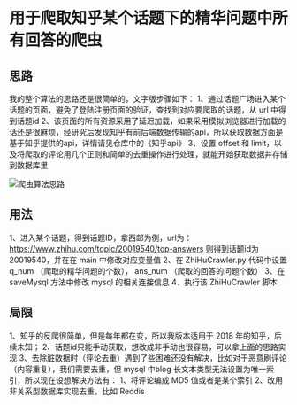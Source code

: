 # 用于爬取知乎某个话题下的精华问题中所有回答的爬虫
## 思路
我的整个算法的思路还是很简单的，文字版步骤如下：
1、通过话题广场进入某个话题的页面，避免了登陆注册页面的验证，查找到对应要爬取的话题，从 url 中得到话题id
2、该页面的所有资源采用了延迟加载，如果采用模拟浏览器进行加载的话还是很麻烦，经研究后发现知乎有前后端数据传输的api，所以获取数据方面是基于知乎提供的api，详情请见仓库中的《知乎api》
3、设置 offset 和 limit，以及将爬取的评论用几个正则和简单的去重操作进行处理，就能开始获取数据并存储到数据库里

![爬虫算法思路][1]


## 用法
1、进入某个话题，得到话题ID，拿西邮为例，url为：https://www.zhihu.com/topic/20019540/top-answers
则得到话题id为 20019540，并在在 main 中修改对应变量值
2、在 ZhiHuCrawler.py 代码中设置  q_num （爬取的精华问题的个数），  ans_num （爬取的回答的问题个数）
3、在 saveMysql 方法中修改 mysql 的相关连接信息
4、执行该 ZhiHuCrawler 脚本


## 局限
1、知乎的反爬很简单，但是每年都在变，所以我版本适用于 2018 年的知乎，后续未知；
2、话题id只能手动获取，想改成非手动也很容易，可以拿上面的思路实现
3、去除脏数据时（评论去重）遇到了些困难还没有解决，比如对于恶意刷评论（内容重复），我们需要去重，但 mysql 中blog 长文本类型无法设置为唯一索引，所以现在设想解决方法有：
1、将评论编成 MD5 值或者是某个索引
2、改用非关系型数据库实现去重，比如 Reddis


 [1]: https://img2018.cnblogs.com/blog/1199740/201812/1199740-20181222132641557-1234047676.png
